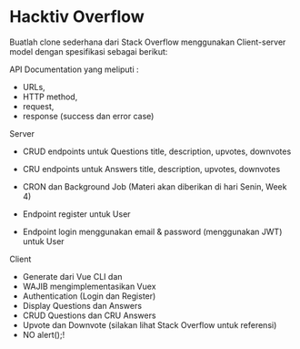 # Hacktiv Overflow
Buatlah clone sederhana dari Stack Overflow menggunakan Client-server model dengan spesifikasi sebagai berikut:

API Documentation yang meliputi : 
- URLs, 
- HTTP method, 
- request, 
- response (success dan error case)

Server

- CRUD endpoints untuk Questions 
	title, 
	description, 
	upvotes, 
	downvotes

- CRU endpoints untuk Answers
	title, 
	description, 
	upvotes, 
	downvotes

- CRON dan Background Job (Materi akan diberikan di hari Senin, Week 4)

- Endpoint register untuk User

- Endpoint login menggunakan email & password (menggunakan JWT) untuk User

Client

- Generate dari Vue CLI dan 
- WAJIB mengimplementasikan Vuex
- Authentication (Login dan Register)
- Display Questions dan Answers
- CRUD Questions dan CRU Answers
- Upvote dan Downvote (silakan lihat Stack Overflow untuk referensi)
- NO alert();!